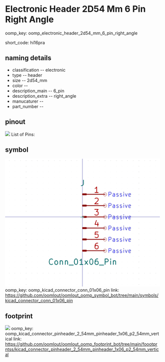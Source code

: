 # Electronic Header 2D54 Mm 6 Pin Right Angle
oomp_key: oomp_electronic_header_2d54_mm_6_pin_right_angle  

short_code: hi16pra
## naming details
* classification -- electronic
* type -- header
* size -- 2d54_mm
* color -- 
* description_main -- 6_pin
* description_extra -- right_angle
* manucaturer -- 
* part_number -- 
## pinout
![](working_pinout_600.png)
List of Pins:

## symbol

![](symbol/0/working/working_600.png)
oomp_key: oomp_kicad_connector_conn_01x06_pin
link: https://github.com/oomlout/oomlout_oomp_symbol_bot/tree/main/symbols/kicad_connector_conn_01x06_pin


## footprint

![](footprint/0/working/working_600.png)
oomp_key: oomp_kicad_connector_pinheader_2_54mm_pinheader_1x06_p2_54mm_vertical
link: https://github.com/oomlout/oomlout_oomp_footprint_bot/tree/main/foootprntss/kicad_connector_pinheader_2_54mm_pinheader_1x06_p2_54mm_vertical
